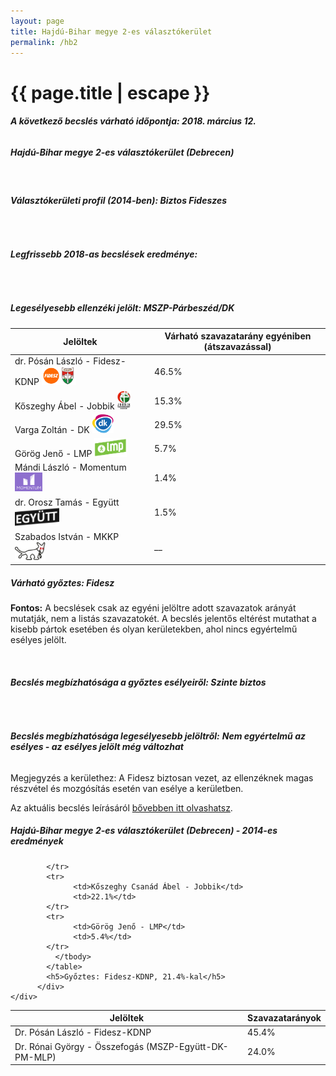 ```yaml
---
layout: page
title: Hajdú-Bihar megye 2-es választókerület
permalink: /hb2
---
```


<h1 class="page-title">{{ page.title | escape }}</h1>

<div class="section">
    <div class="row">
          <div class="col s12"><h6><span><strong>A következő becslés várható időpontja: 2018. március 12.</strong></span></h6>
		  <h5>Hajdú-Bihar megye 2-es választókerület (Debrecen)</h5>
<br/><h6><strong>Választókerületi profil (2014-ben): <span id="profil">Biztos Fideszes</span></strong></h6>
<br/>
<h6><strong>Legfrissebb 2018-as becslések eredménye:</strong></h6><br/>
			<h5><strong>Legesélyesebb ellenzéki jelölt: <span id="masodik">MSZP-Párbeszéd/DK </span><span id="esely2"></span><span></span></strong></h5>
<table class="striped">
              <thead>
                <tr>
                    <th>Jelöltek</th>
                    <th>Várható szavazatarány egyéniben (átszavazással)</th>
                </tr>
              </thead>
              <tbody>
             <tr>
                  <td>dr. Pósán László - Fidesz-KDNP <img src="images/fideszkdnp_logo.png" style="width:55px;height:30px;"></td>
				  <td id="id_fidesz">46.5%</td>
			</tr>
			<tr><td>Kőszeghy Ábel - Jobbik <img src="images/jobbik_logo.png" style="width:23px;height:30px;"></td><td id="id_jobbik">15.3%</td></tr>
<tr>
                  <td>Varga Zoltán - DK <img src="images/dk_logo.png" style="width:34px;height:30px;"></td>
				  <td id="id_baloldal">29.5%</td>
			</tr>
			<tr>
                  <td>Görög Jenő - LMP <img src="images/lmp_logo.png" style="width:52px;height:30px;"></td>
				  <td id="lmp">5.7%</td>
			</tr>
			<tr>
				  <td>Mándi László - Momentum <img src="images/momentum_logo.png" style="width:44px;height:30px;"></td>
				  <td id="id_momentum">1.4%</td>
			</tr>
<tr>
<td>dr. Orosz Tamás -  Együtt <img src="images/egyutt_logo2.png" style="width:71px;height:30px;"></td>
<td id="id_egyutt">1.5%</td>
</tr>          
<tr>
<td>Szabados István - MKKP <img src="images/mkkp_logo.png" style="width:49px;height:30px;"></td>
<td id="id_egyeb">__</td>
</tr>      
              </tbody>
            </table><h5>Várható győztes: <span id="gyoztes">Fidesz </span><span id="esely"></span><span></span></h5>
			
			
<p><strong>Fontos:</strong> A becslések csak az egyéni jelöltre adott szavazatok arányát mutatják, nem a listás szavazatokét. A becslés jelentős eltérést mutathat a kisebb pártok esetében és olyan kerületekben, ahol nincs egyértelmű esélyes jelölt.</p>
<br/>
			<h6><strong>Becslés megbízhatósága a győztes esélyeiről: Szinte biztos</strong> </h6>
<br/><h6><strong>Becslés megbízhatósága legesélyesebb jelöltről:</strong> <strong><span id="biztos_jelolt">Nem egyértelmű az esélyes - az esélyes jelölt még változhat</span></strong></h6>
<p>Megjegyzés a kerülethez: A Fidesz biztosan vezet, az ellenzéknek magas részvétel és mozgósítás esetén van esélye a kerületben.</p>
<p>Az aktuális becslés leírásáról <a href="../metodologia#0305">bővebben itt olvashatsz</a>.</p>
          </div>
    </div>
</div>

<div class="section">
    <div class="row">
          <div class="col s12">
		  <h5>Hajdú-Bihar megye 2-es választókerület (Debrecen) - 2014-es eredmények</h5>
            <table class="striped">
              <thead>
                <tr>
                    <th>Jelöltek</th>
                    <th>Szavazatarányok</th>
                </tr>
              </thead>
              <tbody>
             <tr>
                  <td>Dr. Pósán László - Fidesz-KDNP</td>
				  <td>45.4%</td>
			</tr>
			<tr>
			      <td>Dr. Rónai György - Összefogás (MSZP-Együtt-DK-PM-MLP)</td>
				  <td>24.0%</td>
			      
			</tr>
			<tr>
			      <td>Kőszeghy Csanád Ábel - Jobbik</td>
				  <td>22.1%</td>
			</tr>
			<tr>
				  <td>Görög Jenő - LMP</td>
				  <td>5.4%</td>
			</tr>                
              </tbody>
            </table>
			<h5>Győztes: Fidesz-KDNP, 21.4%-kal</h5>
          </div>
    </div>
</div>
